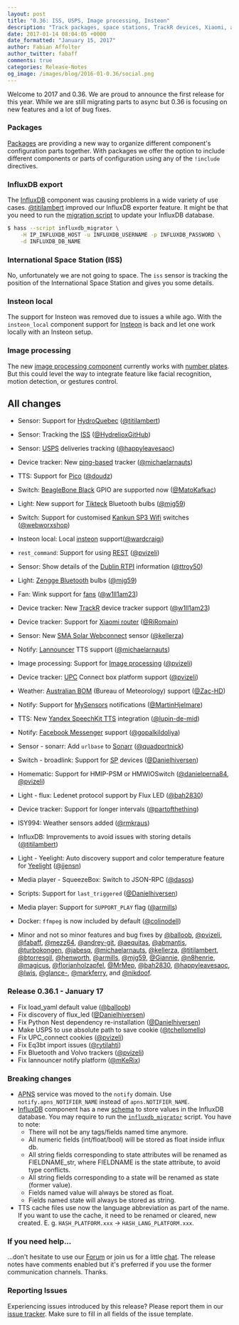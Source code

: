 ```yaml
---
layout: post
title: "0.36: ISS, USPS, Image processing, Insteon"
description: "Track packages, space stations, TrackR devices, Xiaomi, and UPC connect boxes"
date: 2017-01-14 08:04:05 +0000
date_formatted: "January 15, 2017"
author: Fabian Affolter
author_twitter: fabaff
comments: true
categories: Release-Notes
og_image: /images/blog/2016-01-0.36/social.png
---
```


Welcome to 2017 and 0.36. We are proud to announce the first release for this year. While we are still migrating parts to async but 0.36 is focusing on new features and a lot of bug fixes.

### Packages
[Packages][packages] are providing a new way to organize different component's configuration parts together. With packages we offer the option to include different components or parts of configuration using any of the `!include` directives.

### InfluxDB export
The [InfluxDB][influx] component was causing problems in a wide variety of use cases. [@titilambert] improved our InfluxDB exporter feature. It might be that you need to run the [migration script](/components/influxdb/#migration-script) to update your InfluxDB database.

```bash
$ hass --script influxdb_migrator \
    -H IP_INFLUXDB_HOST -u INFLUXDB_USERNAME -p INFLUXDB_PASSWORD \
    -d INFLUXDB_DB_NAME
```

### International Space Station (ISS)
No, unfortunately we are not going to space. The `iss` sensor is tracking the position of the International Space Station and gives you some details.

### Insteon local
The support for Insteon was removed due to issues a while ago. With the `insteon_local` component support for [Insteon][insteon] is back and let one work locally with an Insteon setup.

### Image processing
The new [image processing component][image] currently works with [number plates][plates]. But this could level the way to integrate feature like facial recognition, motion detection, or gestures control.

## All changes

- Sensor: Support for [HydroQuebec][quebec] ([@titilambert])
- Sensor: Tracking the [ISS][iss] ([@HydrelioxGitHub])
- Sensor: [USPS][usps] deliveries tracking ([@happyleavesaoc])
- Device tracker: New [ping-based][ping] tracker ([@michaelarnauts])
- TTS: Support for [Pico][pico] ([@doudz])
- Switch: [BeagleBone Black][beaglebone] GPIO are supported now ([@MatoKafkac])
- Light: New support for [Tikteck][tik] Bluetooth bulbs ([@mjg59])
- Switch: Support for customised [Kankun SP3 Wifi][kankun] switches ([@webworxshop])
- Insteon local: Local [insteon][insteon] support([@wardcraigj])
- `rest_command`: Support for using [REST][rest] ([@pvizeli])
- Sensor: Show details of the [Dublin RTPI][dublin] information ([@ttroy50])
- Light: [Zengge Bluetooth][zengge] bulbs ([@mjg59])
- Fan: Wink support for [fans][wink-fan] ([@w1ll1am23])
- Device tracker: New [TrackR][trackr] device tracker support ([@w1ll1am23])
- Device tracker: Support for [Xiaomi router][xiaomi] ([@RiRomain])
- Sensor: New [SMA Solar Webconnect][sma] sensor ([@kellerza])
- Notify: [Lannouncer][lannouncer] TTS support ([@michaelarnauts])
- Image processing: Support for [Image processing][image] ([@pvizeli])
- Device tracker: [UPC][upc] Connect box platform support ([@pvizeli])
- Weather: [Australian BOM][bom] (Bureau of Meteorology) support ([@Zac-HD])
- Notify: Support for [MySensors][mysensors] notifications ([@MartinHjelmare])
- TTS: New [Yandex SpeechKit TTS][yandex] integration ([@lupin-de-mid])
- Notify: [Facebook Messenger][facebook] support ([@gopalkildoliya])

- Sensor - sonarr: Add `urlbase` to [Sonarr][] ([@quadportnick])
- Switch - broadlink: Support for [SP][bl-switch] devices ([@Danielhiversen])
- Homematic: Support for HMIP-PSM or HMWIOSwitch ([@danielperna84], [@pvizeli])
- Light - flux: Ledenet protocol support by Flux LED ([@bah2830])
- Device tracker: Support for longer intervals ([@partofthething])
- ISY994: Weather sensors added ([@rmkraus])
- InfluxDB: Improvements to avoid issues with storing details ([@titilambert])
- Light - Yeelight: Auto discovery support and color temperature feature for [Yeelight][yeelight] ([@jjensn])
- Media player - SqueezeBox: Switch to JSON-RPC ([@dasos])
- Scripts: Support for `last_triggered` ([@Danielhiversen])
- Media player: Support for `SUPPORT_PLAY` flag ([@armills])
- Docker: `ffmpeg` is now included by default ([@colinodell])
- Minor and not so minor features and bug fixes by [@balloob], [@pvizeli], [@fabaff], [@mezz64], [@andrey-git], [@aequitas], [@abmantis], [@turbokongen], [@jabesq], [@michaelarnauts], [@kellerza], [@titilambert], [@btorresgil], [@henworth], [@armills], [@mjg59], [@Giannie], [@n8henrie], [@magicus], [@florianholzapfel], [@MrMep], [@bah2830], [@happyleavesaoc], [@lwis], [@glance-], [@markferry], and [@nikdoof].

### Release 0.36.1 - January 17

 - Fix load_yaml default value ([@balloob])
 - Fix discovery of flux_led ([@Danielhiversen])
 - Fix Python Nest dependency re-installation ([@Danielhiversen])
 - Make USPS to use absolute path to save cookie ([@tchellomello])
 - Fix UPC_connect cookies ([@pvizeli])
 - Fix Eq3bt import issues ([@rytilahti])
 - Fix Bluetooth and Volvo trackers ([@pvizeli])
 - Fix lannouncer notify platform ([@mKeRix])

### Breaking changes

- [APNS][apns] service was moved to the `notify` domain. Use `notify.apns_NOTIFIER_NAME` instead of `apns.NOTIFIER_NAME`.
- [InfluxDB][influx] component has a new [schema](/components/influxdb/#data-migration) to store values in the InfluxDB database. You may require to run the [`influxdb_migrator`](/components/influxdb/#migration-script) script.
  You have to note:
  - There will not be any tags/fields named time anymore.
  - All numeric fields (int/float/bool) will be stored as float inside influx db.
  - All string fields corresponding to state attributes will be renamed as FIELDNAME_str, where FIELDNAME is the state attribute, to avoid type conflicts.
  - All string fields corresponding to a state will be renamed as state (former value).
  - Fields named value will always be stored as float.
  - Fields named state will always be stored as string.
- TTS cache files use now the language abbreviation as part of the name. If you want to use the cache, it need to be renamed or cleared, new created. E. g. `HASH_PLATFORM.xxx` -> `HASH_LANG_PLATFORM.xxx`.

### If you need help...
...don't hesitate to use our [Forum](https://community.home-assistant.io/) or join us for a little [chat](https://discord.gg/c5DvZ4e). The release notes have comments enabled but it's preferred if you use the former communication channels. Thanks.

### Reporting Issues
Experiencing issues introduced by this release? Please report them in our [issue tracker](https://github.com/home-assistant/home-assistant/issues). Make sure to fill in all fields of the issue template.

[@tchellomello]: https://github.com/tchellomello
[@rytilahti]: https://github.com/rytilahti
[@mKeRix]: https://github.com/mKeRix
[@abmantis]: https://github.com/abmantis
[@aequitas]: https://github.com/aequitas
[@andrey-git]: https://github.com/andrey-git
[@armills]: https://github.com/armills
[@bah2830]: https://github.com/bah2830
[@balloob]: https://github.com/balloob
[@brandonweeks]: https://github.com/brandonweeks
[@btorresgil]: https://github.com/btorresgil
[@colinodell]: https://github.com/colinodell
[@Danielhiversen]: https://github.com/Danielhiversen
[@danieljkemp]: https://github.com/danieljkemp
[@danielperna84]: https://github.com/danielperna84
[@dasos]: https://github.com/dasos
[@DavidLP]: https://github.com/DavidLP
[@doudz]: https://github.com/doudz
[@eieste]: https://github.com/eieste
[@fabaff]: https://github.com/fabaff
[@florianholzapfel]: https://github.com/florianholzapfel
[@Giannie]: https://github.com/Giannie
[@glance-]: https://github.com/glance-
[@gopalkildoliya]: https://github.com/gopalkildoliya
[@happyleavesaoc]: https://github.com/happyleavesaoc
[@henworth]: https://github.com/henworth
[@HydrelioxGitHub]: https://github.com/HydrelioxGitHub
[@jabesq]: https://github.com/jabesq
[@jjensn]: https://github.com/jjensn
[@kellerza]: https://github.com/kellerza
[@kk7ds]: https://github.com/kk7ds
[@lupin-de-mid]: https://github.com/lupin-de-mid
[@lwis]: https://github.com/lwis
[@magicus]: https://github.com/magicus
[@markferry]: https://github.com/markferry
[@MartinHjelmare]: https://github.com/MartinHjelmare
[@MatoKafkac]: https://github.com/MatoKafkac
[@mezz64]: https://github.com/mezz64
[@michaelarnauts]: https://github.com/michaelarnauts
[@mjg59]: https://github.com/mjg59
[@MrMep]: https://github.com/MrMep
[@n8henrie]: https://github.com/n8henrie
[@nikdoof]: https://github.com/nikdoof
[@partofthething]: https://github.com/partofthething
[@pvizeli]: https://github.com/pvizeli
[@quadportnick]: https://github.com/quadportnick
[@RiRomain]: https://github.com/RiRomain
[@rmkraus]: https://github.com/rmkraus
[@scmmmh]: https://github.com/scmmmh
[@technicalpickles]: https://github.com/technicalpickles
[@titilambert]: https://github.com/titilambert
[@ttroy50]: https://github.com/ttroy50
[@turbokongen]: https://github.com/turbokongen
[@w1ll1am23]: https://github.com/w1ll1am23
[@wardcraigj]: https://github.com/wardcraigj
[@webworxshop]: https://github.com/webworxshop
[@Zac-HD]: https://github.com/Zac-HD

[apns]: /components/notify.apns/
[beaglebone]: /components/bbb_gpio/
[bl-switch]: /components/switch.broadlink/
[bom]: /components/weather.bom/
[dublin]: /components/sensor.dublin_public_transport/
[facebook]: /components/notify.facebook/
[image]: /components/image_processing/
[influx]: /components/influxdb/
[insteon]: /components/insteon_local/
[iss]: /components/sensor.iss/
[kankun]: /components/switch.kankun/
[lannouncer]: /components/notify.lannouncer/
[mysensors]: /components/notify.mysensors/
[packages]: /topics/packages/
[pico]: /components/tts.picotts/
[ping]: /components/device_tracker.ping/
[plates]: /components/openalpr/
[quebec]: /components/sensor.hydroquebec/
[rest]: /components/rest_command/
[sma]: /components/sensor.sma/
[sonarr]: /components/sensor.sonarr/
[tik]: /components/light.tikteck/
[trackr]: /components/device_tracker.trackr/
[upc]: /components/device_tracker.upc_connect/
[usps]: /components/sensor.usps/
[wink-fan]: /components/fan.wink/
[xiaomi]: /components/device_tracker.xiaomi/
[yandex]: /components/tts.yandextts/
[yeelight]: /components/light.yeelight/
[zengge]: /components/light.zengge/

